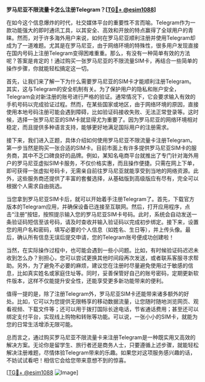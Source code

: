 **罗马尼亚不限流量卡怎么注册Telegram？[[TG💪+ @esim1088](https://t.me/s/esim1088)]**

在如今这个信息爆炸的时代，社交媒体平台的重要性不言而喻。Telegram作为一款功能强大的即时通讯工具，以其安全、高效和开放的特点赢得了全球用户的青睐。然而，对于许多海外用户来说，如何在罗马尼亚顺利注册并使用Telegram却成为了一道难题。尤其是在罗马尼亚，由于网络环境的特殊性，很多用户发现直接在国内号码上注册Telegram变得困难重重。那么，有没有一种简单有效的方法呢？答案是肯定的！通过购买一张罗马尼亚的不限流量SIM卡，再结合一些简单的操作步骤，你就能轻松搞定这一切。

首先，让我们来了解一下为什么需要罗马尼亚的SIM卡才能顺利注册Telegram。其实，这与Telegram的安全机制有关。为了保护用户的隐私和账户安全，Telegram会对新注册的账号进行严格的验证。通常情况下，它会要求输入有效的手机号码以完成验证过程。然而，在某些国家或地区，由于网络环境的原因，直接使用本地号码注册可能会遇到障碍，比如验证码接收失败、无法正常登录等。这时候，选择一张罗马尼亚的SIM卡就显得尤为重要了。因为罗马尼亚的网络环境相对稳定，而且提供多种语言支持，能够更好地满足国际用户的注册需求。

接下来，我们进入正题，具体介绍如何使用罗马尼亚不限流量卡注册Telegram。第一步当然是购买一张合适的SIM卡。目前市面上有许多提供罗马尼亚SIM卡的服务商，其中不乏口碑良好的品牌。例如，某知名电商平台就推出了专门针对海外用户的罗马尼亚虚拟SIM卡服务，不仅价格实惠，而且操作便捷。只需在网上下单，即可获得一张虚拟号码卡，无需亲自前往罗马尼亚就能享受到当地的网络资源。此外，这些服务商还提供了丰富的套餐选择，从基础版到高级版应有尽有，完全可以根据个人需求自由挑选。

当您拿到罗马尼亚SIM卡后，就可以开始着手注册Telegram了。首先，下载官方版本的Telegram应用，并确保设备已连接至互联网。然后，打开应用程序，点击“注册”按钮，按照提示输入您的罗马尼亚SIM卡号码。此时，系统会自动发送一条验证码短信至该号码，请及时查收并输入验证码以完成初步绑定。接下来，设置您的用户名和密码，填写必要的个人信息（如姓名、生日等），并上传头像。最后，确认所有信息无误后提交申请，您的Telegram账号便成功创建啦！

当然，在实际操作过程中，也可能会遇到一些小问题。比如，有时候验证码迟迟未收到怎么办？别担心，您可以尝试更换其他时间段再次发送，或者联系客服寻求帮助。另外，为了避免不必要的麻烦，建议您在注册时尽量避免使用过于敏感的信息，比如真实姓名或家庭住址等。同时，妥善保管好自己的账号密码，定期更新软件版本，这样不仅能提升安全性，还能享受更多新功能带来的便利。

值得一提的是，除了注册Telegram外，罗马尼亚SIM卡还能带来诸多额外的好处。比如，它可以为您提供无限畅享的移动数据流量，让您随时随地浏览网页、观看视频、下载文件等；还可以用于拨打国际长途电话，节省通话费用；甚至还可以绑定支付平台，实现线上购物和转账等功能。可以说，一张小小的SIM卡，就能为您的日常生活增添无限可能。

总而言之，通过购买罗马尼亚不限流量卡来注册Telegram是一种既实用又高效的解决方案。无论你是留学生、旅行者还是商务人士，只要遵循上述步骤，就能轻松解决注册难题，尽情体验Telegram带来的乐趣。如果您对这项服务感兴趣的话，不妨试试看吧！相信它会给您带来意想不到的惊喜。

[[TG💪+ @esim1088](https://t.me/s/esim1088) ![Image](https://i.postimg.cc/4NQfJmqS/Snipaste-2025-05-13-00-14-12.png)]